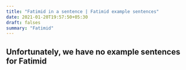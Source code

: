```yaml
---
title: "Fatimid in a sentence | Fatimid example sentences"
date: 2021-01-20T19:57:50+05:30
draft: falses
summary: "Fatimid"
---
```

## Unfortunately, we have no example sentences for Fatimid                 
